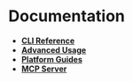 # Documentation

- **[CLI Reference](docs/cli.md)**
- **[Advanced Usage](docs/advanced.md)**
- **[Platform Guides](docs/platforms/)**
- **[MCP Server](docs/mcp.md)**
